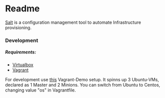 # Readme # 

[Salt](https://docs.saltstack.com/en/latest/) is a configuration management tool to automate Infrastructure provisioning.

### Development ###
##### Requirements: #####
* [Virtualbox](https://www.virtualbox.org/)
* [Vagrant](https://www.vagrantup.com/)

For development use [this](https://github.com/UtahDave/salt-vagrant-demo) Vagrant-Demo setup. It spinns up 3 Ubuntu-VMs, declared as 1 Master and 2 Minions.
You can switch from Ubuntu to Centos, changing value "os" in Vagrantfile.